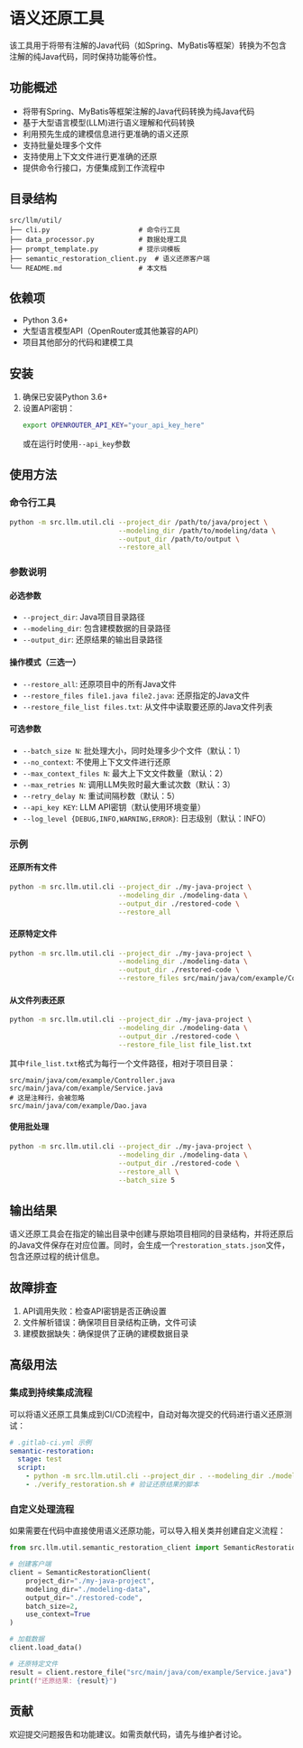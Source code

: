 # 语义还原工具

该工具用于将带有注解的Java代码（如Spring、MyBatis等框架）转换为不包含注解的纯Java代码，同时保持功能等价性。

## 功能概述

- 将带有Spring、MyBatis等框架注解的Java代码转换为纯Java代码
- 基于大型语言模型(LLM)进行语义理解和代码转换
- 利用预先生成的建模信息进行更准确的语义还原
- 支持批量处理多个文件
- 支持使用上下文文件进行更准确的还原
- 提供命令行接口，方便集成到工作流程中

## 目录结构

```
src/llm/util/
├── cli.py                      # 命令行工具
├── data_processor.py           # 数据处理工具
├── prompt_template.py          # 提示词模板
├── semantic_restoration_client.py  # 语义还原客户端
└── README.md                   # 本文档
```

## 依赖项

- Python 3.6+
- 大型语言模型API（OpenRouter或其他兼容的API）
- 项目其他部分的代码和建模工具

## 安装

1. 确保已安装Python 3.6+
2. 设置API密钥：
   ```bash
   export OPENROUTER_API_KEY="your_api_key_here"
   ```
   或在运行时使用`--api_key`参数

## 使用方法

### 命令行工具

```bash
python -m src.llm.util.cli --project_dir /path/to/java/project \
                           --modeling_dir /path/to/modeling/data \
                           --output_dir /path/to/output \
                           --restore_all
```

### 参数说明

#### 必选参数

- `--project_dir`: Java项目目录路径
- `--modeling_dir`: 包含建模数据的目录路径
- `--output_dir`: 还原结果的输出目录路径

#### 操作模式（三选一）

- `--restore_all`: 还原项目中的所有Java文件
- `--restore_files file1.java file2.java`: 还原指定的Java文件
- `--restore_file_list files.txt`: 从文件中读取要还原的Java文件列表

#### 可选参数

- `--batch_size N`: 批处理大小，同时处理多少个文件（默认：1）
- `--no_context`: 不使用上下文文件进行还原
- `--max_context_files N`: 最大上下文文件数量（默认：2）
- `--max_retries N`: 调用LLM失败时最大重试次数（默认：3）
- `--retry_delay N`: 重试间隔秒数（默认：5）
- `--api_key KEY`: LLM API密钥（默认使用环境变量）
- `--log_level {DEBUG,INFO,WARNING,ERROR}`: 日志级别（默认：INFO）

### 示例

#### 还原所有文件

```bash
python -m src.llm.util.cli --project_dir ./my-java-project \
                           --modeling_dir ./modeling-data \
                           --output_dir ./restored-code \
                           --restore_all
```

#### 还原特定文件

```bash
python -m src.llm.util.cli --project_dir ./my-java-project \
                           --modeling_dir ./modeling-data \
                           --output_dir ./restored-code \
                           --restore_files src/main/java/com/example/Controller.java src/main/java/com/example/Service.java
```

#### 从文件列表还原

```bash
python -m src.llm.util.cli --project_dir ./my-java-project \
                           --modeling_dir ./modeling-data \
                           --output_dir ./restored-code \
                           --restore_file_list file_list.txt
```

其中`file_list.txt`格式为每行一个文件路径，相对于项目目录：

```
src/main/java/com/example/Controller.java
src/main/java/com/example/Service.java
# 这是注释行，会被忽略
src/main/java/com/example/Dao.java
```

#### 使用批处理

```bash
python -m src.llm.util.cli --project_dir ./my-java-project \
                           --modeling_dir ./modeling-data \
                           --output_dir ./restored-code \
                           --restore_all \
                           --batch_size 5
```

## 输出结果

语义还原工具会在指定的输出目录中创建与原始项目相同的目录结构，并将还原后的Java文件保存在对应位置。同时，会生成一个`restoration_stats.json`文件，包含还原过程的统计信息。

## 故障排查

1. API调用失败：检查API密钥是否正确设置
2. 文件解析错误：确保项目目录结构正确，文件可读
3. 建模数据缺失：确保提供了正确的建模数据目录

## 高级用法

### 集成到持续集成流程

可以将语义还原工具集成到CI/CD流程中，自动对每次提交的代码进行语义还原测试：

```yaml
# .gitlab-ci.yml 示例
semantic-restoration:
  stage: test
  script:
    - python -m src.llm.util.cli --project_dir . --modeling_dir ./modeling --output_dir ./restored --restore_all
    - ./verify_restoration.sh # 验证还原结果的脚本
```

### 自定义处理流程

如果需要在代码中直接使用语义还原功能，可以导入相关类并创建自定义流程：

```python
from src.llm.util.semantic_restoration_client import SemanticRestorationClient

# 创建客户端
client = SemanticRestorationClient(
    project_dir="./my-java-project",
    modeling_dir="./modeling-data",
    output_dir="./restored-code",
    batch_size=2,
    use_context=True
)

# 加载数据
client.load_data()

# 还原特定文件
result = client.restore_file("src/main/java/com/example/Service.java")
print(f"还原结果: {result}")
```

## 贡献

欢迎提交问题报告和功能建议。如需贡献代码，请先与维护者讨论。 